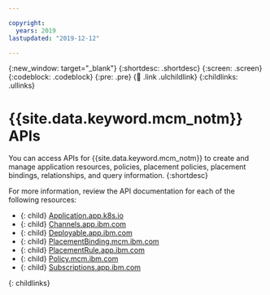 ```yaml
---

copyright:
  years: 2019
lastupdated: "2019-12-12"

---
```


{:new_window: target="_blank"}
{:shortdesc: .shortdesc}
{:screen: .screen}
{:codeblock: .codeblock}
{:pre: .pre}
{:child: .link .ulchildlink}
{:childlinks: .ullinks}

# {{site.data.keyword.mcm_notm}} APIs

You can access APIs for {{site.data.keyword.mcm_notm}} to create and manage application resources, policies, placement policies, placement bindings, relationships, and query information.
{:shortdesc}

For more information, review the API documentation for each of the following resources:

* {: child} [Application.app.k8s.io](../apis/mcm/applications.json)
* {: child} [Channels.app.ibm.com](../apis/mcm/channels.json)
* {: child} [Deployable.app.ibm.com](../apis/mcm/deployables_app.json)
* {: child} [PlacementBinding.mcm.ibm.com](../apis/mcm/placementBindings.json)
* {: child} [PlacementRule.app.ibm.com](../apis/mcm/placementRules.json)
* {: child} [Policy.mcm.ibm.com](../apis/mcm/policies.json)
* {: child} [Subscriptions.app.ibm.com](../apis/mcm/subscriptions.json)

{: childlinks}
